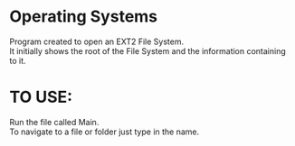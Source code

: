 # Operating Systems

Program created to open an EXT2 File System. <br /> 
It initially shows the root of the File System and the information containing to it. 

# TO USE:

Run the file called Main. <br />
To navigate to a file or folder just type in the name. 

